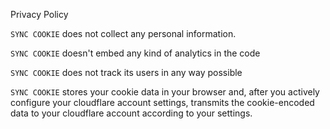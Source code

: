 Privacy Policy

`SYNC COOKIE` does not collect any personal information.

`SYNC COOKIE` doesn't embed any kind of analytics in the code

`SYNC COOKIE` does not track its users in any way possible

`SYNC COOKIE` stores your cookie data in your browser and, after you actively configure your cloudflare account settings, transmits the cookie-encoded data to your cloudflare account according to your settings.
